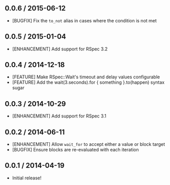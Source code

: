 ## 0.0.6 / 2015-06-12

* [BUGFIX] Fix the `to_not` alias in cases where the condition is not met

## 0.0.5 / 2015-01-04

* [ENHANCEMENT] Add support for RSpec 3.2

## 0.0.4 / 2014-12-18

* [FEATURE] Make RSpec::Wait's timeout and delay values configurable
* [FEATURE] Add the wait(3.seconds).for { something }.to(happen) syntax sugar

## 0.0.3 / 2014-10-29

* [ENHANCEMENT] Add support for RSpec 3.1

## 0.0.2 / 2014-06-11

* [ENHANCEMENT] Allow `wait_for` to accept either a value or block target
* [BUGFIX] Ensure blocks are re-evaluated with each iteration

## 0.0.1 / 2014-04-19

* Initial release!
